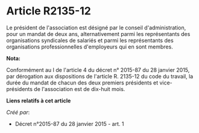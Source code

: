 # Article R2135-12

Le président de l'association est désigné par le conseil d'administration, pour un mandat de deux ans, alternativement parmi
les représentants des organisations syndicales de salariés et parmi les représentants des organisations professionnelles
d'employeurs qui en sont membres.

**Nota:**

Conformément au I de l'article 4 du décret n° 2015-87 du 28 janvier 2015, par dérogation aux dispositions de l'article R.
2135-12 du code du travail, la durée du mandat de chacun des deux premiers présidents et vice-présidents de l'association est
de dix-huit mois.

**Liens relatifs à cet article**

_Créé par_:

  - Décret n°2015-87 du 28 janvier 2015 - art. 1

